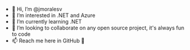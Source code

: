 - 👋 Hi, I’m @jmoralesv
- 👀 I’m interested in .NET and Azure
- 🌱 I’m currently learning .NET
- 💞️ I’m looking to collaborate on any open source project, it's always fun to code
- 📫 Reach me here in GitHub 🙌

<!---
jmoralesv/jmoralesv is a ✨ special ✨ repository because its `README.md` (this file) appears on your GitHub profile.
You can click the Preview link to take a look at your changes.
--->
